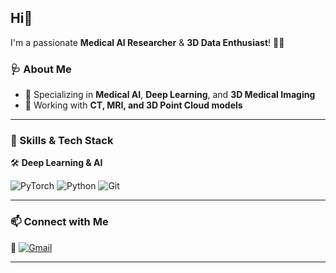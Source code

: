 ## Hi👋  
I'm a passionate **Medical AI Researcher** & **3D Data Enthusiast**! 🏥🧠  

### 🩺 About Me  
- 🔬 Specializing in **Medical AI**, **Deep Learning**, and **3D Medical Imaging**  
- 🧠 Working with **CT, MRI, and 3D Point Cloud models**  

---

### 🚀 Skills & Tech Stack  
🛠 **Deep Learning & AI**  

![PyTorch](https://img.shields.io/badge/PyTorch-%23EE4C2C.svg?style=flat-square&logo=pytorch&logoColor=white) ![Python](https://img.shields.io/badge/Python-%233776AB.svg?style=flat-square&logo=python&logoColor=white) ![Git](https://img.shields.io/badge/Git-%23F05033.svg?style=flat-square&logo=git&logoColor=white)  

---

### 📫 Connect with Me  
📧 [![Gmail](https://img.shields.io/badge/Gmail-D14836.svg?style=flat-square&logo=gmail&logoColor=white)](mailto:kevin960317@gmail.com) 

---


<!--
**kyoung-lee/kyoung-lee** is a ✨ _special_ ✨ repository because its `README.md` (this file) appears on your GitHub profile.

Here are some ideas to get you started:

- 🔭 I’m currently working on ...
- 🌱 I’m currently learning ...
- 👯 I’m looking to collaborate on ...
- 🤔 I’m looking for help with ...
- 💬 Ask me about ...
- 📫 How to reach me: ...
- 😄 Pronouns: ...
- ⚡ Fun fact: ...
-->
